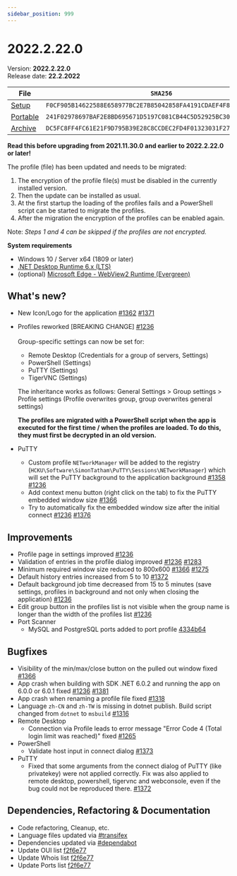 ```yaml
---
sidebar_position: 999
---
```


# 2022.2.22.0

Version: **2022.2.22.0**<br />
Release date: **22.2.2022**

| File                                                                                                                             | `SHA256`                                                           |
| -------------------------------------------------------------------------------------------------------------------------------- | ------------------------------------------------------------------ |
| [Setup](https://github.com/BornToBeRoot/NETworkManager/releases/download/2022.2.22.0/NETworkManager_2022.2.22.0_Setup.exe)       | `F0CF905B14622588E658977BC2E7B85042858FA4191CDAEF4F84C1BAE2DC9311` |
| [Portable](https://github.com/BornToBeRoot/NETworkManager/releases/download/2022.2.22.0/NETworkManager_2022.2.22.0_Portable.zip) | `241F02978697BAF2E8BD695671D5197C081CB44C5D52925BC30CC3CECF0A4592` |
| [Archive](https://github.com/BornToBeRoot/NETworkManager/releases/download/2022.2.22.0/NETworkManager_2022.2.22.0_Archive.zip)   | `DC5FC8FF4FC61E21F9D795B39E28C8CCDEC2FD4F01323031F27D691A93563CF8` |

**Read this before upgrading from 2021.11.30.0 and earlier to 2022.2.22.0 or later!**

The profile (file) has been updated and needs to be migrated:

1. The encryption of the profile file(s) must be disabled in the currently installed version.
2. Then the update can be installed as usual.
3. At the first startup the loading of the profiles fails and a PowerShell script can be started to migrate the profiles.
4. After the migration the encryption of the profiles can be enabled again.

Note: _Steps 1 and 4 can be skipped if the profiles are not encrypted._

**System requirements**

- Windows 10 / Server x64 (1809 or later)
- [.NET Desktop Runtime 6.x (LTS)](https://dotnet.microsoft.com/download/dotnet/6.0)
- (optional) [Microsoft Edge - WebView2 Runtime (Evergreen)](https://developer.microsoft.com/en-us/microsoft-edge/webview2/)

## What's new?

- New Icon/Logo for the application [#1362](https://github.com/BornToBeRoot/NETworkManager/pull/1362) [#1371](https://github.com/BornToBeRoot/NETworkManager/pull/1371)
- Profiles reworked [BREAKING CHANGE] [#1236](https://github.com/BornToBeRoot/NETworkManager/pull/1236) <br />  
  Group-specific settings can now be set for:

  - Remote Desktop (Credentials for a group of servers, Settings)
  - PowerShell (Settings)
  - PuTTY (Settings)
  - TigerVNC (Settings)

  The inheritance works as follows: General Settings > Group settings > Profile settings (Profile overwrites group, group overwrites general settings)

  **The profiles are migrated with a PowerShell script when the app is executed for the first time / when the profiles are loaded. To do this, they must first be decrypted in an old version.**

- PuTTY
  - Custom profile `NETworkManager` will be added to the registry (`HCKU\Software\SimonTatham\PuTTY\Sessions\NETworkManager`) which will set the PuTTY background to the application background [#1358](https://github.com/BornToBeRoot/NETworkManager/pull/1358) [#1236](https://github.com/BornToBeRoot/NETworkManager/pull/1236)
  - Add context menu button (right click on the tab) to fix the PuTTY embedded window size [#1366](https://github.com/BornToBeRoot/NETworkManager/pull/1366)
  - Try to automatically fix the embedded window size after the initial connect [#1236](https://github.com/BornToBeRoot/NETworkManager/pull/1236) [#1376](https://github.com/BornToBeRoot/NETworkManager/pull/1376)

## Improvements

- Profile page in settings improved [#1236](https://github.com/BornToBeRoot/NETworkManager/pull/1236)
- Validation of entries in the profile dialog improved [#1236](https://github.com/BornToBeRoot/NETworkManager/pull/1236) [#1283](https://github.com/BornToBeRoot/NETworkManager/issues/1283)
- Minimum required window size reduced to 800x600 [#1366](https://github.com/BornToBeRoot/NETworkManager/pull/1366) [#1275](https://github.com/BornToBeRoot/NETworkManager/issues/1275)
- Default history entries increased from 5 to 10 [#1372](https://github.com/BornToBeRoot/NETworkManager/issues/1372)
- Default background job time decreased from 15 to 5 minutes (save settings, profiles in background and not only when closing the application) [#1236](https://github.com/BornToBeRoot/NETworkManager/pull/1236)
- Edit group button in the profiles list is not visible when the group name is longer than the width of the profiles list [#1236](https://github.com/BornToBeRoot/NETworkManager/pull/1236)
- Port Scanner
  - MySQL and PostgreSQL ports added to port profile [4334b64](https://github.com/BornToBeRoot/NETworkManager/commit/4334b649e0f73ab419e524f50c438b128288d8e3)

## Bugfixes

- Visibility of the min/max/close button on the pulled out window fixed [#1366](https://github.com/BornToBeRoot/NETworkManager/pull/1366)
- App crash when building with SDK .NET 6.0.2 and running the app on 6.0.0 or 6.0.1 fixed [#1236](https://github.com/BornToBeRoot/NETworkManager/pull/1236) [#1381](https://github.com/BornToBeRoot/NETworkManager/issues/1381)
- App crash when renaming a profile file fixed [#1318](https://github.com/BornToBeRoot/NETworkManager/issues/1318)
- Language `zh-CN` and `zh-TW` is missing in dotnet publish. Build script changed from `dotnet` to `msbuild` [#1316](https://github.com/BornToBeRoot/NETworkManager/issues/1316)
- Remote Desktop
  - Connection via Profile leads to error message "Error Code 4 (Total login limit was reached)" fixed [#1265](https://github.com/BornToBeRoot/NETworkManager/issues/1265)
- PowerShell
  - Validate host input in connect dialog [#1373](https://github.com/BornToBeRoot/NETworkManager/issues/1373)
- PuTTY
  - Fixed that some arguments from the connect dialog of PuTTY (like privatekey) were not applied correctly. Fix was also applied to remote desktop, powershell, tigervnc and webconsole, even if the bug could not be reproduced there. [#1372](https://github.com/BornToBeRoot/NETworkManager/issues/1372)

## Dependencies, Refactoring & Documentation

- Code refactoring, Cleanup, etc.
- Language files updated via [#transifex](https://github.com/BornToBeRoot/NETworkManager/pulls?q=author%3Aapp%2Ftransifex-integration)
- Dependencies updated via [#dependabot](https://github.com/BornToBeRoot/NETworkManager/pulls?q=author%3Aapp%2Fdependabot)
- Update OUI list [f2f6e77](https://github.com/BornToBeRoot/NETworkManager/commit/f2f6e77e2bae2fc30f6dcfe9e9ceeb759d2e2f70)
- Update Whois list [f2f6e77](https://github.com/BornToBeRoot/NETworkManager/commit/f2f6e77e2bae2fc30f6dcfe9e9ceeb759d2e2f70)
- Update Ports list [f2f6e77](https://github.com/BornToBeRoot/NETworkManager/commit/f2f6e77e2bae2fc30f6dcfe9e9ceeb759d2e2f70)
